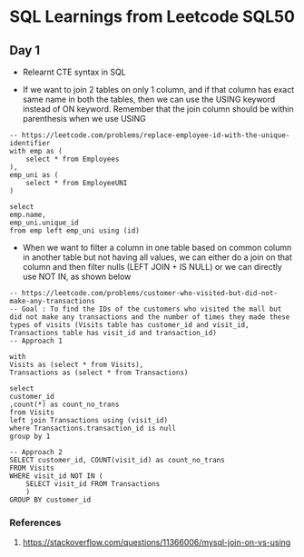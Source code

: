 
# SQL Learnings from Leetcode SQL50

## Day 1
* Relearnt CTE syntax in SQL

* If we want to join 2 tables on only 1 column, and if that column has exact same name in both the tables, then we can use the USING keyword instead of ON keyword. Remember that the join column should be within parenthesis when we use USING

```
-- https://leetcode.com/problems/replace-employee-id-with-the-unique-identifier
with emp as (
    select * from Employees
),
emp_uni as (
    select * from EmployeeUNI
)

select 
emp.name,
emp_uni.unique_id
from emp left emp_uni using (id)

```

* When we want to filter a column in one table based on common column in another table but not having all values, we can either do a join on that column and then filter nulls (LEFT JOIN + IS NULL) or we can directly use NOT IN, as shown below 

```
-- https://leetcode.com/problems/customer-who-visited-but-did-not-make-any-transactions
-- Goal : To find the IDs of the customers who visited the mall but did not make any transactions and the number of times they made these types of visits (Visits table has customer_id and visit_id, Transactions table has visit_id and transaction_id)
-- Approach 1

with 
Visits as (select * from Visits),
Transactions as (select * from Transactions)

select 
customer_id
,count(*) as count_no_trans
from Visits 
left join Transactions using (visit_id)
where Transactions.transaction_id is null
group by 1

-- Approach 2
SELECT customer_id, COUNT(visit_id) as count_no_trans 
FROM Visits
WHERE visit_id NOT IN (
    SELECT visit_id FROM Transactions
    )
GROUP BY customer_id

```

### References
1. https://stackoverflow.com/questions/11366006/mysql-join-on-vs-using
